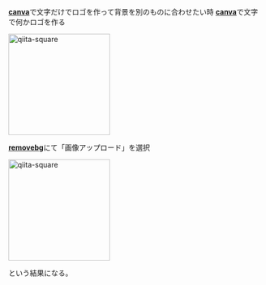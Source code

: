 [**canva**](https://www.canva.com/)で文字だけでロゴを作って背景を別のものに合わせたい時
[**canva**](https://www.canva.com/)で文字で何かロゴを作る  

<img width="200" alt="qiita-square" src="https://i.gyazo.com/5e132c424b2100daf84eeb210f3dbe6b.png">  

[**removebg**](https://www.remove.bg/ja)にて「画像アップロード」を選択  

<img width="200" alt="qiita-square" src="https://i.gyazo.com/14b5b3b5a7556c88458442dfb39f673c.png">  
  
という結果になる。
